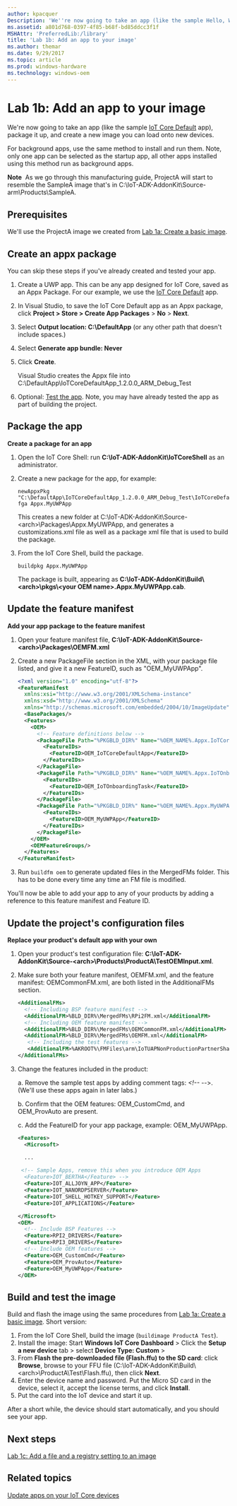 ```yaml
---
author: kpacquer
Description: 'We''re now going to take an app (like the sample Hello, World! app), and package it up so that it can be serviced after it reaches your customers.'
ms.assetid: a801d768-0397-4f85-b68f-bd85ddcc3f1f
MSHAttr: 'PreferredLib:/library'
title: 'Lab 1b: Add an app to your image'
ms.author: themar
ms.date: 9/29/2017
ms.topic: article
ms.prod: windows-hardware
ms.technology: windows-oem
---
```


# Lab 1b: Add an app to your image

We're now going to take an app (like the sample [IoT Core Default](https://github.com/ms-iot/samples/tree/develop/IoTCoreDefaultApp) app), package it up, and create a new image you can load onto new devices. 

For background apps, use the same method to install and run them. Note, only one app can be selected as the startup app, all other apps installed using this method run as background apps.

**Note**  As we go through this manufacturing guide, ProjectA will start to resemble the SampleA image that's in C:\\IoT-ADK-AddonKit\\Source-arm\\Products\\SampleA.

## <span id="Prerequisites"></span><span id="prerequisites"></span><span id="PREREQUISITES"></span>Prerequisites

We'll use the ProjectA image we created from [Lab 1a: Create a basic image](create-a-basic-image.md).

## Create an appx package

You can skip these steps if you've already created and tested your app.

1.  Create a UWP app. This can be any app designed for IoT Core, saved as an Appx Package. For our example, we use the [IoT Core Default](https://github.com/ms-iot/samples/tree/develop/IoTCoreDefaultApp) app.

2.  In Visual Studio, to save the IoT Core Default app as an Appx package, click **Project > Store > Create App Packages** > **No** > **Next**. 

3.  Select **Output location: C:\DefaultApp** (or any other path that doesn't include spaces.)
    
4.  Select **Generate app bundle: Never**
    
5.  Click **Create**.

    Visual Studio creates the Appx file into C:\DefaultApp\IoTCoreDefaultApp_1.2.0.0_ARM_Debug_Test 

6.  Optional: [Test the app](test-the-app.md). Note, you may have already tested the app as part of building the project. 


## <span id="Package_the_app"></span><span id="package_the_app"></span><span id="PACKAGE_THE_APP"></span>Package the app

**Create a package for an app**

1.  Open the IoT Core Shell: run **C:\\IoT-ADK-AddonKit\\IoTCoreShell** as an administrator.

2.  Create a new package for the app, for example:

    ```
    newAppxPkg "C:\DefaultApp\IoTCoreDefaultApp_1.2.0.0_ARM_Debug_Test\IoTCoreDefaultApp_1.2.0.0_ARM_Debug_Test.appx" fga Appx.MyUWPApp
    ```

    This creates a new folder at C:\\IoT-ADK-AddonKit\\Source-&lt;arch&gt;\\Packages\\Appx.MyUWPApp, and generates a customizations.xml file as well as a package xml file that is used to build the package.

3.  From the IoT Core Shell, build the package.

    ```
    buildpkg Appx.MyUWPApp
    ```

    The package is built, appearing as **C:\\IoT-ADK-AddonKit\\Build\\&lt;arch&gt;\\pkgs\\&lt;your OEM name&gt;.Appx.MyUWPApp.cab**.

## Update the feature manifest


**Add your app package to the feature manifest**

1.  Open your feature manifest file, **C:\\IoT-ADK-AddonKit\\Source-&lt;arch&gt;\\Packages\\OEMFM.xml**

2.  Create a new PackageFile section in the XML, with your package file listed, and give it a new FeatureID, such as "OEM\_MyUWPApp".

    ``` xml
    <?xml version="1.0" encoding="utf-8"?>
    <FeatureManifest 
      xmlns:xsi="http://www.w3.org/2001/XMLSchema-instance" 
      xmlns:xsd="http://www.w3.org/2001/XMLSchema" 
      xmlns="http://schemas.microsoft.com/embedded/2004/10/ImageUpdate">
      <BasePackages/>
      <Features>
        <OEM>
          <!-- Feature definitions below -->
          <PackageFile Path="%PKGBLD_DIR%" Name="%OEM_NAME%.Appx.IoTCoreDefaultApp.cab">
            <FeatureIDs>
              <FeatureID>OEM_IoTCoreDefaultApp</FeatureID>
            </FeatureIDs>
          </PackageFile>
    	  <PackageFile Path="%PKGBLD_DIR%" Name="%OEM_NAME%.Appx.IoTOnboardingTask.cab">
            <FeatureIDs>
              <FeatureID>OEM_IoTOnboardingTask</FeatureID>
            </FeatureIDs>
          </PackageFile>
    	  <PackageFile Path="%PKGBLD_DIR%" Name="%OEM_NAME%.Appx.MyUWPApp.cab">
            <FeatureIDs>
              <FeatureID>OEM_MyUWPApp</FeatureID>
            </FeatureIDs>
          </PackageFile>	  
        </OEM>
        <OEMFeatureGroups/>
      </Features>
    </FeatureManifest>
    ```

3. Run `buildfm oem` to generate updated files in the MergedFMs folder. This has to be done every time any time an FM file is modified.

  You'll now be able to add your app to any of your products by adding a reference to this feature manifest and Feature ID.

## <span id="Update_the_project_s_configuration_files"></span><span id="update_the_project_s_configuration_files"></span><span id="UPDATE_THE_PROJECT_S_CONFIGURATION_FILES"></span>Update the project's configuration files

**Replace your product's default app with your own**

1.  Open your product's test configuration file: **C:\\IoT-ADK-AddonKit\\Source-&lt;arch&gt;\\Products\\ProductA\\TestOEMInput.xml**.

2.  Make sure both your feature manifest, OEMFM.xml, and the feature manifest: OEMCommonFM.xml, are both listed in the AdditionalFMs section.

    ``` xml
    <AdditionalFMs>
      <!-- Including BSP feature manifest -->
      <AdditionalFM>%BLD_DIR%\MergedFMs\RPi2FM.xml</AdditionalFM>
      <!-- Including OEM feature manifest -->
      <AdditionalFM>%BLD_DIR%\MergedFMs\OEMCommonFM.xml</AdditionalFM>
      <AdditionalFM>%BLD_DIR%\MergedFMs\OEMFM.xml</AdditionalFM>
       <!-- Including the test features -->
       <AdditionalFM>%AKROOT%\FMFiles\arm\IoTUAPNonProductionPartnerShareFM.xml</AdditionalFM>
    </AdditionalFMs>
    ```

3.  Change the features included in the product: 

    a. Remove the sample test apps by adding comment tags: _<!-- --_>. (We'll use these apps again in later labs.)

    b. Confirm that the OEM features: OEM_CustomCmd, and OEM_ProvAuto are present. 

    c. Add the FeatureID for your app package, example: OEM_MyUWPApp.
    
    ``` xml
    <Features>
      <Microsoft>
    
      ...
      
     <!-- Sample Apps, remove this when you introduce OEM Apps 
      <Feature>IOT_BERTHA</Feature> -->
      <Feature>IOT_ALLJOYN_APP</Feature>
      <Feature>IOT_NANORDPSERVER</Feature>
      <Feature>IOT_SHELL_HOTKEY_SUPPORT</Feature>
      <Feature>IOT_APPLICATIONS</Feature>

    </Microsoft>
    <OEM>
      <!-- Include BSP Features -->
      <Feature>RPI2_DRIVERS</Feature>
      <Feature>RPI3_DRIVERS</Feature>
      <!-- Include OEM features -->
      <Feature>OEM_CustomCmd</Feature>
      <Feature>OEM_ProvAuto</Feature>
      <Feature>OEM_MyUWPApp</Feature>
    </OEM>
    ```


## <span id="Build_and_test_the_image"></span><span id="build_and_test_the_image"></span><span id="BUILD_AND_TEST_THE_IMAGE"></span>Build and test the image

Build and flash the image using the same procedures from [Lab 1a: Create a basic image](create-a-basic-image.md). Short version:

1.  From the IoT Core Shell, build the image (`buildimage ProductA Test`).
2.  Install the image: Start **Windows IoT Core Dashboard** > Click the **Setup a new device** tab >  select **Device Type: Custom** >
3.  From **Flash the pre-downloaded file (Flash.ffu) to the SD card**: click **Browse**, browse to your FFU file (C:\\IoT-ADK-AddonKit\\Build\\&lt;arch&gt;\\ProductA\\Test\\Flash.ffu), then click **Next**.
4.  Enter the device name and password. Put the Micro SD card in the device, select it, accept the license terms, and click **Install**. 
4.  Put the card into the IoT device and start it up.

After a short while, the device should start automatically, and you should see your app.

## <span id="Next_steps"></span><span id="next_steps"></span><span id="NEXT_STEPS"></span>Next steps

[Lab 1c: Add a file and a registry setting to an image](add-a-registry-setting-to-an-image.md)

## <span id="Related_topics"></span> Related topics

[Update apps on your IoT Core devices](../../service/iot/updating-iot-core-apps.md)